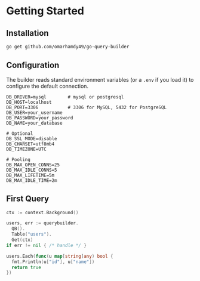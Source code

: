 # Getting Started

## Installation

```bash
go get github.com/omarhamdy49/go-query-builder
```

## Configuration

The builder reads standard environment variables (or a `.env` if you load it) to configure the default connection.

```env
DB_DRIVER=mysql        # mysql or postgresql
DB_HOST=localhost
DB_PORT=3306           # 3306 for MySQL, 5432 for PostgreSQL
DB_USER=your_username
DB_PASSWORD=your_password
DB_NAME=your_database

# Optional
DB_SSL_MODE=disable
DB_CHARSET=utf8mb4
DB_TIMEZONE=UTC

# Pooling
DB_MAX_OPEN_CONNS=25
DB_MAX_IDLE_CONNS=5
DB_MAX_LIFETIME=5m
DB_MAX_IDLE_TIME=2m
```

## First Query

```go
ctx := context.Background()

users, err := querybuilder.
  QB().
  Table("users").
  Get(ctx)
if err != nil { /* handle */ }

users.Each(func(u map[string]any) bool {
  fmt.Println(u["id"], u["name"])
  return true
})
```
